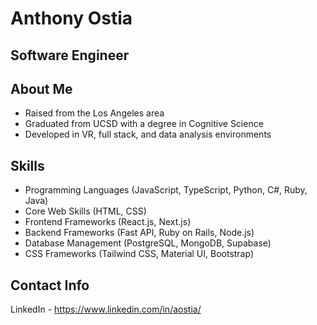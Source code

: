 # Anthony Ostia
## Software Engineer

## About Me
- Raised from the Los Angeles area
- Graduated from UCSD with a degree in Cognitive Science
- Developed in VR, full stack, and data analysis environments

## Skills
- Programming Languages (JavaScript, TypeScript, Python, C#, Ruby, Java)
- Core Web Skills (HTML, CSS)
- Frontend Frameworks (React.js, Next.js)
- Backend Frameworks (Fast API, Ruby on Rails, Node.js)
- Database Management (PostgreSQL, MongoDB, Supabase)
- CSS Frameworks (Tailwind CSS, Material UI, Bootstrap)

## Contact Info
LinkedIn - https://www.linkedin.com/in/aostia/

